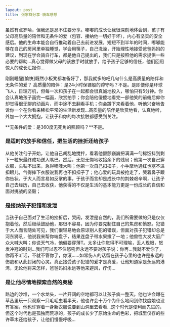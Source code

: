 ```yaml
---
layout: post
title: 张家群分享-骑车感想
---
```


虽然有点罗嗦，但我还是忍不住要分享。嘟嘟的成长让我很深刻地体会到，孩子有父母高质量的陪伴和无条件的爱（包容、接纳他一切好于坏），内心有坚实的安全感后。他的生命本能会自行推动着自己去前进发展，短短不到半年的时间，嘟嘟能够在自己的房间里单独睡觉，学会用筷子，自己洗澡，开始理性地接受爸爸妈妈的建议，到现在学会骑自行车，都是他自己提出的，我们只是按照他的需求提供一些必要的帮助...真心觉得做父母的该放手时就放手，给予孩子足够的信任，他们回用惊人的成长汇报你...

刚刚睡醒[愉快]既然小板凳都准备好了，那我就多的吧几句什么是高质量的陪伴和无条件的爱？
高质量的陪伴：是24小时保镖般的蹲守吗？不是。是即便你是环球飞人，日理万机，但每一次和孩子在一起都会很真诚地投入，哪怕只有5分钟。你会认真地孩子画完一幅画，欣赏拍手；你会陪他傻傻地看完一部他笑的前俯后仰你却觉得很无聊的动画片，而中途不去翻看手机；你会蹲下来看着他，听他兴奋地告诉你一个在你看来稀松平常的生活新发现...高质量的陪伴是欣赏地看，认真地听，外加一个大大拥抱，让孩子和你的每次接触都感受到关注。

**无条件的爱：是360度无死角的照顾吗？**不是。

### 是适时的放手和信任，把生活的挫折还给孩子

从他关注勺子开始，让他自己胡乱地搅拌，看着他颤颤巍巍把满满一勺稀饭抖到剩下一粒米最终成功送入嘴巴。然后，无怨无悔地收拾余下的残局；他第一次自己穿衣服，头钻不出来，急得哇哇大叫；他第一次自己扣扣子，小手摩地通红也塞不进扣眼儿，气得摔下衣服说我再也不扣扣子了；他心爱的玩具被抢走了，哭着鼻子跟你告状。于大人而言易如反掌的事，于孩子而言却是成长中的荆棘艰辛啊，让孩子自己去经历，自己去收获，他获得的不仅是生活的基本能力更是一份成长的自信和面对挑战的坚毅；

### 是接纳孩子犯错和发泄

当孩子自己面对了生活的挫折后，哭闹，发泄是自然的，我们所需要做的只是仅仅抱着他，然后继续鼓励他，那很不容易，因为你要克制住自己的焦虑和愤怒。犯错于大人而言随处可见，我们很轻易地会原谅别人犯的错误，但面对孩子犯错却总是河东狮吼，他说我来帮你端盘子，结果连盘子带水果撒了一地；他兽性大发大庭广众大喊大叫；你说天气冷，他偏要穿薄T。太多让你觉得不可理喻，丢人现眼，怒发冲冠的时刻...我们可以忍不住怒吼但永远不要对孩子说：你再...我就不爱你了，你再不听话，不就不管你了，你滚......如常伤人的话留在孩子心里的也许是永远的伤疤和从此封闭的心灵。真正接受孩子犯错的爱才是真爱，让他知道家是永远的港湾，无论他将来怎样，爸爸妈妈永远等他来避风，疗伤...

### 是让他尽情地探索自然的奥秘

路边的沙堆，一个水龙头，一片开阔的空地都可以让孩子疯一整天。他也许会蹲在草丛里玩一只观察一只毛毛虫看半天，他也许会十万个为什么地问到你找度娘也没有答案，他也许穿着一身新衣服说要到山洞里去看看...这个时代是便利而先进的，但这个时代也是孤独而荒凉的，孩子的成长少了原始生命的色彩，把城里仅存的些许草木还给孩子，让他们慢慢呼吸...